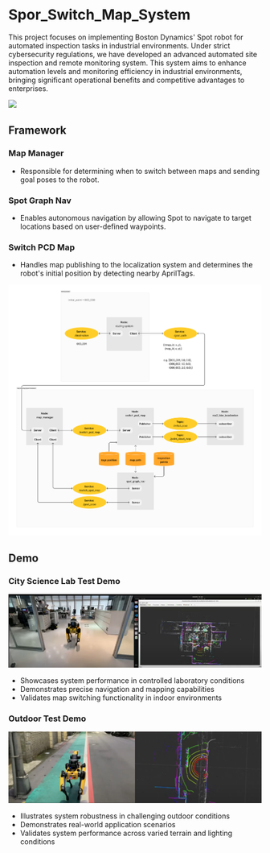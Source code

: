 # Spor_Switch_Map_System

This project focuses on implementing Boston Dynamics' Spot robot for automated inspection tasks in industrial environments. Under strict cybersecurity regulations, we have developed an advanced automated site inspection and remote monitoring system. This system aims to enhance automation levels and monitoring efficiency in industrial environments, bringing significant operational benefits and competitive advantages to enterprises.


<img src="./images/portfolio_spot.jpg" width="500px">

## **Framework**

### Map Manager
- Responsible for determining when to switch between maps and sending goal poses to the robot.
### Spot Graph Nav
- Enables autonomous navigation by allowing Spot to navigate to target locations based on user-defined waypoints.
### Switch PCD Map
- Handles map publishing to the localization system and determines the robot's initial position by detecting nearby AprilTags.

<img src="./images/switch_map_framework_v2.png" width="640px">

## **Demo**
### City Science Lab Test Demo
<a href="https://youtu.be/ZL_bb400D3o?si=JQu_fL6QrJcjI_Wx" title="Link Title"><img src="./images/demo_csl.png" alt="Alternate Text" /></a>

- Showcases system performance in controlled laboratory conditions
- Demonstrates precise navigation and mapping capabilities
- Validates map switching functionality in indoor environments

### Outdoor Test Demo
<a href="https://youtu.be/LI97OdDDBUY?si=Lni16U4oqysuG10Y" title="Link Title"><img src="./images/demo_outdoor.png" alt="Alternate Text" /></a>

- Illustrates system robustness in challenging outdoor conditions
- Demonstrates real-world application scenarios
- Validates system performance across varied terrain and lighting conditions
